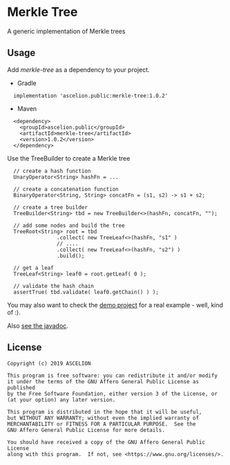 # Merkle Tree

A generic implementation of Merkle trees

## Usage ##

Add *merkle-tree* as a dependency to your project.

* Gradle

```
  implementation 'ascelion.public:merkle-tree:1.0.2'
```

* Maven
````
  <dependency>
    <groupId>ascelion.public</groupId>
    <artifactId>merkle-tree</artifactId>
    <version>1.0.2</version>
  </dependency>
````

Use the TreeBuilder to create a Merkle tree

```
  // create a hash function
  UnaryOperator<String> hashFn = ...
  
  // create a concatenation function
  BinaryOperator<String, String> concatFn = (s1, s2) -> s1 + s2;
  
  // create a tree builder
  TreeBuilder<String> tbd = new TreeBuilder<>(hashFn, concatFn, "");
  
  // add some nodes and build the tree
  TreeRoot<String> root = tbd
                .collect( new TreeLeaf<>(hashFn, "s1" )
                // ....
                .collect( new TreeLeaf<>(hashFn, "s2") )
                .build();

  // get a leaf
  TreeLeaf<String> leaf0 = root.getLeaf( 0 );
  
  // validate the hash chain
  assertTrue( tbd.validate( leaf0.getChain() ) );

```

You may also want to check the [demo project](https://github.com/ascelion/merkle-tree/tree/master/demo) for a real example - well, kind of :).

Also [see the javadoc](https://ascelion.github.io/merkle-tree/index.html).

## License ##

```
Copyright (c) 2019 ASCELION

This program is free software: you can redistribute it and/or modify
it under the terms of the GNU Affero General Public License as published
by the Free Software Foundation, either version 3 of the License, or
(at your option) any later version.

This program is distributed in the hope that it will be useful,
but WITHOUT ANY WARRANTY; without even the implied warranty of
MERCHANTABILITY or FITNESS FOR A PARTICULAR PURPOSE.  See the
GNU Affero General Public License for more details.

You should have received a copy of the GNU Affero General Public License
along with this program.  If not, see <https://www.gnu.org/licenses/>.
```
